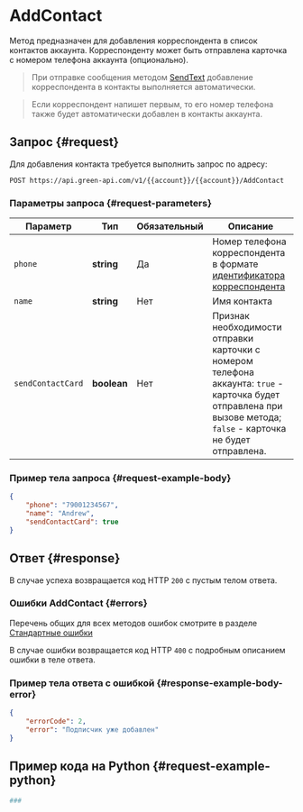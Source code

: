 # AddContact

Метод предназначен для добавления корреспондента в список контактов аккаунта. Корреспонденту может быть отправлена карточка с номером телефона аккаунта (опционально).

>При отправке сообщения методом [SendText](../sending/send-text.md#cus) добавление корреспондента в контакты выполняется автоматически.

>Если корреспондент напишет первым, то его номер телефона также будет автоматически добавлен в контакты аккаунта.

## Запрос {#request}

Для добавления контакта требуется выполнить запрос по адресу:
```
POST https://api.green-api.com/v1/{{account}}/{{account}}/AddContact
```

### Параметры запроса {#request-parameters}

Параметр | Тип | Обязательный | Описание
----- | ----- | ----- | -----
`phone` | **string** | Да | Номер телефона корреспондента в формате [идентификатора корреспондента](../chat-id.md#cus)
`name` | **string** | Нет | Имя контакта
`sendContactCard` | **boolean** | Нет | Признак необходимости отправки карточки с номером телефона аккаунта: `true` - карточка будет отправлена при вызове метода; `false` - карточка не будет отправлена.

### Пример тела запроса {#request-example-body}

```json
{
    "phone": "79001234567",
    "name": "Andrew",
    "sendContactCard": true
}
```

## Ответ {#response}

В случае успеха возвращается код HTTP `200` с пустым телом ответа. 

### Ошибки AddContact {#errors}

Перечень общих для всех методов ошибок смотрите в разделе [Стандартные ошибки](../errors.md)

В случае ошибки возвращается код HTTP `400` с подробным описанием ошибки в теле ответа.

### Пример тела ответа с ошибкой {#response-example-body-error}

```json
{
    "errorCode": 2,
    "error": "Подписчик уже добавлен"
}
```

## Пример кода на Python  {#request-example-python}

```python
###
```